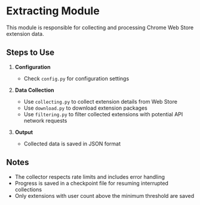 # Extracting Module

This module is responsible for collecting and processing Chrome Web Store extension data.

## Steps to Use

1. **Configuration**
   - Check `config.py` for configuration settings

2. **Data Collection**
   - Use `collecting.py` to collect extension details from Web Store
   - Use `download.py` to download extension packages
   - Use `filtering.py` to filter collected extensions with potential API network requests

3. **Output**
   - Collected data is saved in JSON format

## Notes
- The collector respects rate limits and includes error handling
- Progress is saved in a checkpoint file for resuming interrupted collections
- Only extensions with user count above the minimum threshold are saved
